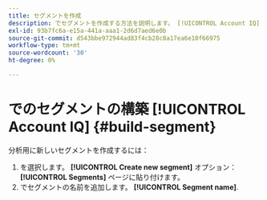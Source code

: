 ```yaml
---
title: セグメントを作成
description: でセグメントを作成する方法を説明します。 [!UICONTROL Account IQ].
exl-id: 93b7fc6a-e15a-441a-aaa1-2d6d7aed6e0b
source-git-commit: d543bbe972944ad83f4cb28c8a17ea6e10f66975
workflow-type: tm+mt
source-wordcount: '30'
ht-degree: 0%

---
```


# でのセグメントの構築 [!UICONTROL Account IQ] {#build-segment}

分析用に新しいセグメントを作成するには：

1. を選択します。 **[!UICONTROL Create new segment]** オプション： **[!UICONTROL Segments]** ページに貼り付けます。
1. でセグメントの名前を追加します。 **[!UICONTROL Segment name]**.
